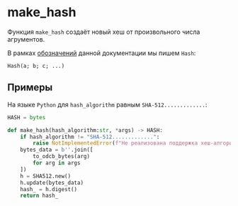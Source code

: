 # make_hash

Функция `make_hash`
создаёт новый хеш от произвольного числа агрументов.

В рамках [обозначений](../designations.md)
данной документации мы пишем `Hash`:
```
Hash(a; b; c; ...)
```

## Примеры

На языке `Python`
для `hash_algorithm` равным `SHA-512.............`:
```python
HASH = bytes

def make_hash(hash_algorithm:str, *args) -> HASH:
    if hash_algorithm != "SHA-512.............":
        raise NotImplementedError(f"Не реализована поддержка хеш-алгоритма '{hash_algorithm}'.")
    bytes_data = b''.join([
        to_odcb_bytes(arg)
        for arg in args
    ])
    h = SHA512.new()
    h.update(bytes_data)
    hash_ = h.digest()
    return hash_
```